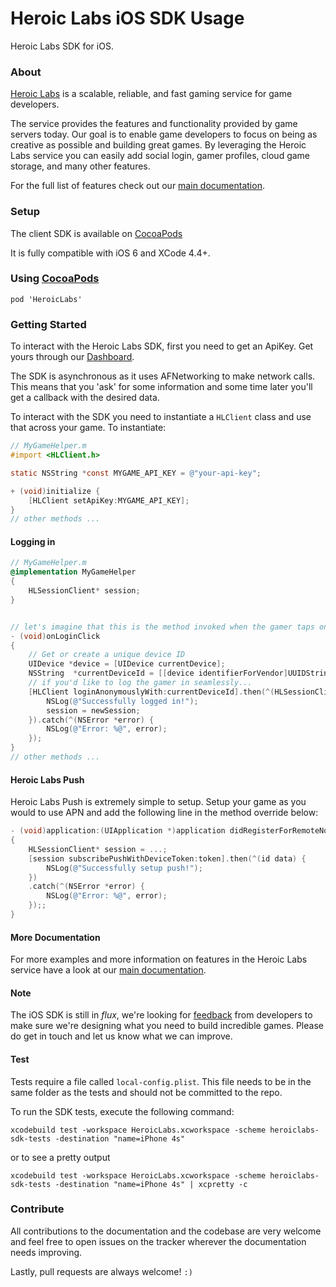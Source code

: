 Heroic Labs iOS SDK Usage
=========================
Heroic Labs SDK for iOS.

### About
[Heroic Labs](https://heroiclabs.com/) is a scalable, reliable, and fast gaming service for game developers.

The service provides the features and functionality provided by game servers today. Our goal is to enable game developers to focus on being as creative as possible and building great games. By leveraging the Heroic Labs service you can easily add social login, gamer profiles, cloud game storage, and many other features.

For the full list of features check out our [main documentation](https://heroiclabs.com/docs/).

### Setup
The client SDK is available on [CocoaPods](http://cocoadocs.org/docsets/HeroicLabs/)

It is fully compatible with iOS 6 and XCode 4.4+.

### Using [CocoaPods](http://cocoapods.org/)

```cocoapods
pod 'HeroicLabs'
```

### Getting Started

To interact with the Heroic Labs SDK, first you need to get an ApiKey. Get yours through our [Dashboard](http://dashboard.heroiclabs.com).

The SDK is asynchronous as it uses AFNetworking to make network calls. This means that you 'ask' for some information and some time later you'll get a callback with the desired data.

To interact with the SDK you need to instantiate a `HLClient` class and use that across your game. To instantiate:

```Objective-C
// MyGameHelper.m
#import <HLClient.h>

static NSString *const MYGAME_API_KEY = @"your-api-key";

+ (void)initialize {
    [HLClient setApiKey:MYGAME_API_KEY];
}
// other methods ...
```

#### Logging in

```Objective-C
// MyGameHelper.m
@implementation MyGameHelper
{
    HLSessionClient* session;
}


// let's imagine that this is the method invoked when the gamer taps on 'Sign in' in your game.
- (void)onLoginClick
{
    // Get or create a unique device ID
    UIDevice *device = [UIDevice currentDevice];
    NSString  *currentDeviceId = [[device identifierForVendor]UUIDString];
    // if you'd like to log the gamer in seamlessly...
    [HLClient loginAnonymouslyWith:currentDeviceId].then(^(HLSessionClient* newSession) {
        NSLog(@"Successfully logged in!");
        session = newSession;
    }).catch(^(NSError *error) {
        NSLog(@"Error: %@", error);
    });
}
// other methods ...
```

#### Heroic Labs Push

Heroic Labs Push is extremely simple to setup. Setup your game as you would to use APN and add the following line in the method override below:

```Objective-C
- (void)application:(UIApplication *)application didRegisterForRemoteNotificationsWithDeviceToken:(NSData *)token
{
    HLSessionClient* session = ...;
    [session subscribePushWithDeviceToken:token].then(^(id data) {
        NSLog(@"Successfully setup push!");
    })
    .catch(^(NSError *error) {
        NSLog(@"Error: %@", error);
    });;
}

```

#### More Documentation

For more examples and more information on features in the Heroic Labs service have a look at our [main documentation](https://heroiclabs.com/docs/?ios).

#### Note

The iOS SDK is still in _flux_, we're looking for [feedback](mailto:hello@heroiclabs.com) from developers to make sure we're designing what you need to build incredible games. Please do get in touch and let us know what we can improve.

#### Test

Tests require a file called `local-config.plist`. This file needs to be in the same folder as the tests and should not be committed to the repo.

To run the SDK tests, execute the following command:

```
xcodebuild test -workspace HeroicLabs.xcworkspace -scheme heroiclabs-sdk-tests -destination "name=iPhone 4s"
```

or to see a pretty output

```
xcodebuild test -workspace HeroicLabs.xcworkspace -scheme heroiclabs-sdk-tests -destination "name=iPhone 4s" | xcpretty -c
```

### Contribute

All contributions to the documentation and the codebase are very welcome and feel free to open issues on the tracker wherever the documentation needs improving.

Lastly, pull requests are always welcome! `:)`
